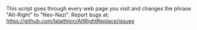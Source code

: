 This script goes through every web page you visit and changes the phrase \"Alt-Right\" to \"Neo-Nazi\". Report bugs at: https://github.com/lalaithion/AltRightReplace/issues
